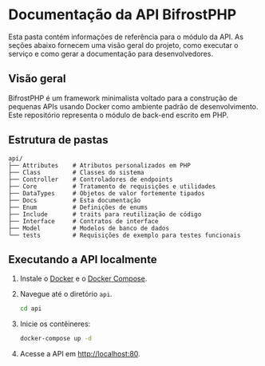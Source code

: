 # Documentação da API BifrostPHP

Esta pasta contém informações de referência para o módulo da API. As seções abaixo fornecem uma visão geral do projeto, como executar o serviço e como gerar a documentação para desenvolvedores.

## Visão geral

BifrostPHP é um framework minimalista voltado para a construção de pequenas APIs usando Docker como ambiente padrão de desenvolvimento. Este repositório representa o módulo de back-end escrito em PHP.

## Estrutura de pastas

```
api/
├── Attributes    # Atributos personalizados em PHP
├── Class         # Classes do sistema
├── Controller    # Controladores de endpoints
├── Core          # Tratamento de requisições e utilidades
├── DataTypes     # Objetos de valor fortemente tipados
├── Docs          # Esta documentação
├── Enum          # Definições de enums
├── Include       # traits para reutilização de código
├── Interface     # Contratos de interface
├── Model         # Modelos de banco de dados
└── tests         # Requisições de exemplo para testes funcionais
```

## Executando a API localmente

1. Instale o [Docker](https://docs.docker.com/get-docker/) e o [Docker Compose](https://docs.docker.com/compose/install/).

2. Navegue até o diretório `api`.
   ```bash
   cd api
   ```

3. Inicie os contêineres:
   ```bash
   docker-compose up -d
   ```

4. Acesse a API em [http://localhost:80](http://localhost:80).
